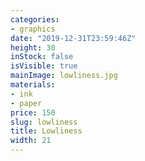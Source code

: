 ```yaml
---
categories:
- graphics
date: "2019-12-31T23:59:46Z"
height: 30
inStock: false
isVisible: true
mainImage: lowliness.jpg
materials:
- ink
- paper
price: 150
slug: lowliness
title: Lowliness
width: 21
---
```



